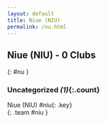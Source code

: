 ```yaml
---
layout: default
title: Niue (NIU)
permalink: /nu.html
---
```



## Niue (NIU) - 0 Clubs
{: #nu }









### Uncategorized _(1)_{:.count}


Niue  (NIU)  _#niu_{: .key} <br>
{: .team #niu }


 
